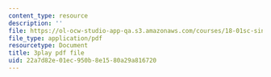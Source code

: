 ```yaml
---
content_type: resource
description: ''
file: https://ol-ocw-studio-app-qa.s3.amazonaws.com/courses/18-01sc-single-variable-calculus-fall-2010/22a7d82e01ec950b8e1580a29a816720_ShGBRUx2ub8.pdf
file_type: application/pdf
resourcetype: Document
title: 3play pdf file
uid: 22a7d82e-01ec-950b-8e15-80a29a816720
---
```

